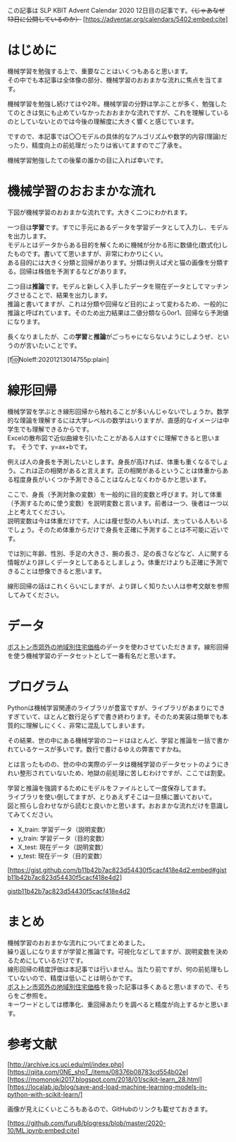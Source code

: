 この記事は SLP KBIT Advent Calendar 2020 12日目の記事です。~~（じゃあなぜ 13日に公開しているのか）~~
[https://adventar.org/calendars/5402:embed:cite]

# はじめに

機械学習を勉強する上で、重要なことはいくつもあると思います。  
その中でも本記事は全体像の部分、機械学習のおおまかな流れに焦点を当てます。  

機械学習を勉強し続けてはや2年。機械学習の分野は学ぶことが多く、勉強したてのときは気にも止めていなかったおおまかな流れですが、これを理解しているのとしていないとのでは今後の理解度に大きく響くと感じています。  

ですので、本記事では〇〇モデルの具体的なアルゴリズムや数学的内容(理論)だったり、精度向上の前処理だったりは省いてますのでご了承を。  

機械学習勉強したての後輩の誰かの目に入れば幸いです。

# 機械学習のおおまかな流れ

下図が機械学習のおおまかな流れです。大きく二つにわかれます。  

一つ目は<b>学習</b>です。すでに手元にあるデータを学習データとして入力し、モデルを出力します。  
モデルとはデータからある目的を解くために機械が分かる形に数値化(数式化)したものです。書いてて思いますが、非常にわかりにくい。  
ある目的には大きく分類と回帰があります。分類は例えば犬と猫の画像を分類する。回帰は株価を予測するなどがあります。  

二つ目は<b>推論</b>です。モデルと新しく入手したデータを現在データとしてマッチングさせることで、結果を出力します。  
推論と書いてますが、これは分類や回帰など目的によって変わるため、一般的に推論と呼ばれています。そのため出力結果は二値分類なら0or1、回帰なら予測値になります。  

長くなりましたが、この<b>学習</b>と<b>推論</b>がごっちゃにならないようにしようぜ、というのが言いたいことです。

[f:id:Noleff:20201213014755p:plain]

# 線形回帰

機械学習を学ぶとき線形回帰から触れることが多いんじゃないでしょうか。数学的な理論を理解するには大学レベルの数学はいりますが、直感的なイメージは中学生でも理解できるからです。  
Excelの散布図で近似曲線を引いたことがある人はすぐに理解できると思います。  そうです、y=ax+bです。

例えば人の身長を予測したいとします。身長が高ければ、体重も重くなるでしょう。これは正の相関があると言えます。正の相関があるということは体重からある程度身長がいくつか予測できることはなんとなくわかるかと思います。  

ここで、身長（予測対象の変数）を一般的に目的変数と呼びます。対して体重（予測するために使う変数）を説明変数と言います。前者は一つ、後者は一つ以上と考えてください。    
説明変数は今は体重だけです。人には痩せ型の人もいれば、太っている人もいるでしょう。そのため体重からだけで身長を正確に予測することは不可能に近いです。  

では別に年齢、性別、手足の大きさ、腕の長さ、足の長さなどなど、人に関する情報がより詳しくデータとしてあるとしましょう。体重だけよりも正確に予測できることは想像できると思います。  

線形回帰の話はこれくらいにしますが、より詳しく知りたい人は参考文献を参照してみてください。

# データ

[ボストン市郊外の地域別住宅価格](http://archive.ics.uci.edu/ml/index.php)のデータを使わさせていただきます。線形回帰を使う機械学習のデータセットとして一番有名だと思います。

# プログラム

 Pythonは機械学習関連のライブラリが豊富ですが、ライブラリがあまりにできすぎていて、ほとんど数行足らずで書き終わります。そのため実装は簡単でも本質的に理解しにくく、非常に混乱してしまいます。  

その結果、世の中にある機械学習のコードはほとんど、学習と推論を一括で書かれているケースが多いです。数行で書けるゆえの弊害ですかね。  

とは言ったものの、世の中の実際のデータは機械学習のデータセットのようにきれい整形されていないため、地獄の前処理に苦しむわけですが、ここでは割愛。

学習と推論を強調するためにモデルをファイルとして一度保存してます。   
ライブラリを使い倒してますが、とりあえずそこは一旦横に置いておいて。  
図と照らし合わせながら読むと良いかと思います。おおまかな流れだけを意識してみてください。 

- X_train: 学習データ（説明変数）
- y_train: 学習データ（目的変数）
- X_test:  現在データ（説明変数）
- y_test:  現在データ（目的変数）

[https://gist.github.com/b11b42b7ac823d54430f5cacf418e4d2:embed#gistb11b42b7ac823d54430f5cacf418e4d2]

[gistb11b42b7ac823d54430f5cacf418e4d2](https://gist.github.com/b11b42b7ac823d54430f5cacf418e4d2)

#  まとめ

機械学習のおおまかな流れについてまとめました。  
繰り返しになりますが学習と推論です。可視化などしてますが、説明変数を決めるためにしているだけです。  
線形回帰の精度評価は本記事では行いません。当たり前ですが、何の前処理もしていないので、精度は低いことは明らかです。  
[ボストン市郊外の地域別住宅価格](http://archive.ics.uci.edu/ml/index.php)を扱った記事は多くあると思いますので、そちらをご参照を。  
キーワードとしては標準化、重回帰あたりを調べると精度が向上するかと思います。

# 参考文献

[http://archive.ics.uci.edu/ml/index.php]
[https://qiita.com/0NE_shoT_/items/08376b08783cd554b02e]
[https://momonoki2017.blogspot.com/2018/01/scikit-learn_28.html]
[https://localab.jp/blog/save-and-load-machine-learning-models-in-python-with-scikit-learn/]

画像が見えにくいところもあるので、GitHubのリンクも載せておきます。

[https://github.com/furu8/blogress/blob/master/2020-10/ML.ipynb:embed:cite]


